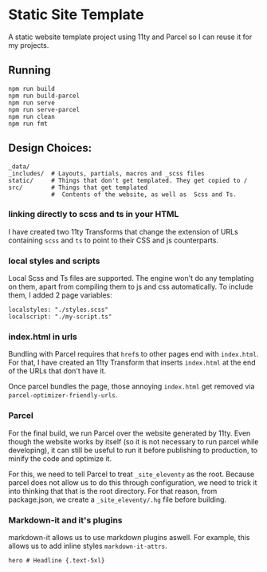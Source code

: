 # Static Site Template

A static website template project using 11ty and Parcel so I can reuse it for my projects.

## Running

```
npm run build
npm run build-parcel
npm run serve
npm run serve-parcel
npm run clean
npm run fmt
```

## Design Choices:

```
_data/
_includes/  # Layouts, partials, macros and _scss files
static/     # Things that don't get templated. They get copied to /
src/        # Things that get templated
            #  Contents of the website, as well as  Scss and Ts. 
```

### linking directly to scss and ts in your HTML

I have created two 11ty Transforms that change the extension of URLs containing `scss` and `ts` to
point to their CSS and js counterparts.

### local styles and scripts

Local Scss and Ts files are supported. The engine won't do any templating on
them, apart from compiling them to js and css automatically. To include them, I added
2 page variables: 
```
localstyles: "./styles.scss"
localscript: "./my-script.ts"
```
### index.html in urls

Bundling with Parcel requires that `href`s to other pages end with `index.html`. For that, I have
created an 11ty Transform that inserts `index.html` at the end of the URLs that don't have it.

Once parcel bundles the page, those annoying `index.html` get removed via `parcel-optimizer-friendly-urls`.

### Parcel

For the final build, we run Parcel over the website generated by 11ty. Even though the website works
by itself (so it is not necessary to run parcel while developing), it can still
be useful to run it before publishing to production, to minify the code and
optimize it.

For this, we need to tell Parcel to treat `_site_eleventy` as the root. Because
parcel does not allow us to do this through configuration, we need to trick it into thinking that
that is the root directory. For that reason, from package.json, we create a `_site_eleventy/.hg` file
before building.

### Markdown-it and it's plugins

markdown-it allows us to use markdown plugins aswell. For example, this allows us to add inline styles `markdown-it-attrs`.

```md
hero # Headline {.text-5xl} 
```
